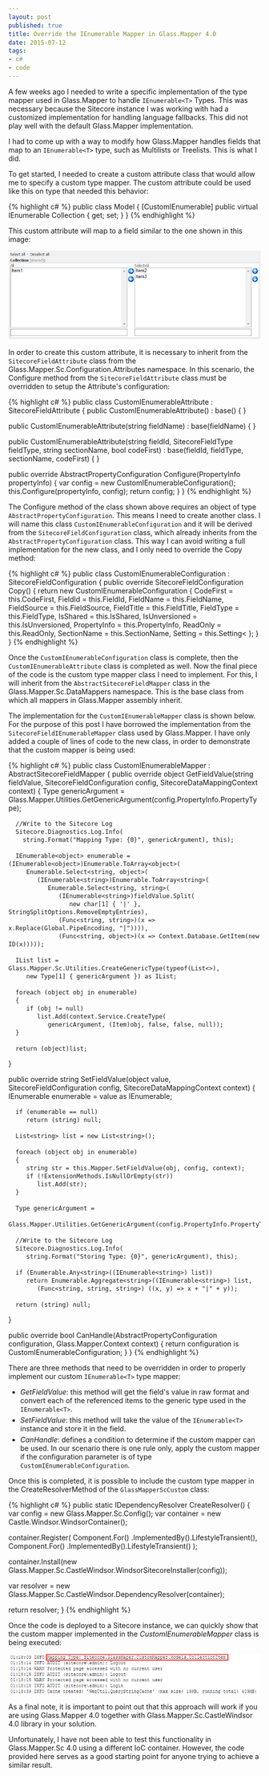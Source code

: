 ```yaml
---
layout: post
published: true
title: Override the IEnumerable Mapper in Glass.Mapper 4.0
date: 2015-07-12
tags:
- c#
- code
---
```

A few weeks ago I needed to write a specific implementation of the type mapper used in Glass.Mapper to handle `IEnumerable<T>` Types. This was necessary because the Sitecore instance I was working with had a customized implementation for handling language fallbacks. This did not play well with the default Glass.Mapper implementation.

I had to come up with a way to modify how Glass.Mapper handles fields that map to an `IEnumerable<T>` type, such as Multilists or Treelists. This is what I did.

<!--more-->

To get started, I needed to create a custom attribute class that would allow me to specify a custom type mapper. The custom attribute could be used like this on type that needed this behavior:

{% highlight c# %}
public class Model
{
   [CustomIEnumerable]
   public virtual IEnumerable<CollectionItem> Collection { get; set; }
}
{% endhighlight %}

This custom attribute will map to a field similar to the one shown in this image:

<img class="img-responsive center-block" src="/_assets/150712/sitecorefield.png" alt="Sample Sitecore Field">

In order to create this custom attribute, it is necessary to inherit from the `SitecoreFieldAttribute` class from the Glass.Mapper.Sc.Configuration.Attributes namespace. In this scenario, the Configure method from the `SitecoreFieldAttribute` class must be overridden to setup the Attribute's configuration:

{% highlight c# %}
public class CustomIEnumerableAttribute : SitecoreFieldAttribute
{
   public CustomIEnumerableAttribute()
      : base() { }

   public CustomIEnumerableAttribute(string fieldName)
      : base(fieldName) { }

   public CustomIEnumerableAttribute(string fieldId, SitecoreFieldType fieldType, string sectionName, bool codeFirst)
      : base(fieldId, fieldType, sectionName, codeFirst) { }

   public override AbstractPropertyConfiguration Configure(PropertyInfo propertyInfo)
   {
      var config = new CustomIEnumerableConfiguration();
      this.Configure(propertyInfo, config);
      return config;
   }
}
{% endhighlight %}

The Configure method of the class shown above requires an object of type `AbstractPropertyConfiguration`. This means I need to create another class. I will name this class `CustomIEnumerableConfiguration` and it will be derived from the `SitecoreFieldConfiguration` class, which already inherits from the `AbstractPropertyConfiguration` class. This way I can avoid writing a full implementation for the new class, and I only need to override the Copy method:

{% highlight c# %}
public class CustomIEnumerableConfiguration : SitecoreFieldConfiguration
{
   public override SitecoreFieldConfiguration Copy()
   {
      return new CustomIEnumerableConfiguration
      {
         CodeFirst = this.CodeFirst,
         FieldId = this.FieldId,
         FieldName = this.FieldName,
         FieldSource = this.FieldSource,
         FieldTitle = this.FieldTitle,
         FieldType = this.FieldType,
         IsShared = this.IsShared,
         IsUnversioned = this.IsUnversioned,
         PropertyInfo = this.PropertyInfo,
         ReadOnly = this.ReadOnly,
         SectionName = this.SectionName,
         Setting = this.Setting<
       };
    }
}
{% endhighlight %}

Once the `CustomIEnumerableConfiguration` class is complete, then the `CustomIEnumerableAttribute` class is completed as well. Now the final piece of the code is the custom type mapper class I need to implement.
For this, I will inherit from the `AbstractSitecoreFieldMapper` class in the Glass.Mapper.Sc.DataMappers namespace. This is the base class from which all mappers in Glass.Mapper assembly inherit.

The implementation for the `CustomIEnumerableMapper` class is shown below. For the purpose of this post I have borrowed the implementation from the `SitecoreFieldIEnumerableMapper` class used by Glass.Mapper.
I have only added a couple of lines of code to the new class, in order to demonstrate that the custom mapper is being used:

{% highlight c# %}
public class CustomIEnumerableMapper : AbstractSitecoreFieldMapper
{
   public override object GetFieldValue(string fieldValue,
      SitecoreFieldConfiguration config, SitecoreDataMappingContext context)
   {
      Type genericArgument =
         Glass.Mapper.Utilities.GetGenericArgument(config.PropertyInfo.PropertyType);

      //Write to the Sitecore Log
      Sitecore.Diagnostics.Log.Info(
        string.Format("Mapping Type: {0}", genericArgument), this);

      IEnumerable<object> enumerable = (IEnumerable<object>)Enumerable.ToArray<object>(
         Enumerable.Select<string, object>(
            (IEnumerable<string>)Enumerable.ToArray<string>(
               Enumerable.Select<string, string>(
                  (IEnumerable<string>)fieldValue.Split(
                     new char[1] { '|' }, StringSplitOptions.RemoveEmptyEntries),
                  (Func<string, string>)(x => x.Replace(Global.PipeEncoding, "|")))),
                  (Func<string, object>)(x => Context.Database.GetItem(new ID(x)))));

      IList list = Glass.Mapper.Sc.Utilities.CreateGenericType(typeof(List<>),
         new Type[1] { genericArgument }) as IList;

      foreach (object obj in enumerable)
      {
         if (obj != null)
            list.Add(context.Service.CreateType(
               genericArgument, (Item)obj, false, false, null));
      }

      return (object)list;
   }

   public override string SetFieldValue(object value,
      SitecoreFieldConfiguration config, SitecoreDataMappingContext context)
   {
      IEnumerable enumerable = value as IEnumerable;
      
      if (enumerable == null)
         return (string) null;

      List<string> list = new List<string>();
      
      foreach (object obj in enumerable)
      {
         string str = this.Mapper.SetFieldValue(obj, config, context);
         if (!ExtensionMethods.IsNullOrEmpty(str))
            list.Add(str);
      }

      Type genericArgument =
         Glass.Mapper.Utilities.GetGenericArgument(config.PropertyInfo.PropertyType);

      //Write to the Sitecore Log
      Sitecore.Diagnostics.Log.Info(
         string.Format("Storing Type: {0}", genericArgument), this);

      if (Enumerable.Any<string>((IEnumerable<string>) list))
         return Enumerable.Aggregate<string>((IEnumerable<string>) list,
            (Func<string, string, string>) ((x, y) => x + "|" + y));

      return (string) null;
   }

   public override bool CanHandle(AbstractPropertyConfiguration configuration,
      Glass.Mapper.Context context)
   {
      return configuration is CustomIEnumerableConfiguration;
   }
}
{% endhighlight %}

There are three methods that need to be overridden in order to properly implement our custom `IEnumerable<T>` type mapper:

<ul>
   <li>
      <em>GetFieldValue</em>: this method will get the field's value in raw format and convert each of the referenced items to the generic type used in the <code>IEnumerable&#60;T&#62;</code>.
   </li>
   <li style="margin-top: 5px">
      <em>SetFieldValue</em>: this method will take the value of the <code>IEnumerable&#60;T&#62;</code> instance and store it in the field.
   </li>
   <li style="margin-top: 5px">
      <em>CanHandle</em>: defines a condition to determine if the custom mapper can be used. In our scenario there is one rule only, apply the custom mapper if the configuration parameter is of type <code>CustomIEnumerableConfiguration</code>.
   </li>
</ul>

Once this is completed, it is possible to include the custom type mapper in the CreateResolverMethod of the `GlassMapperScCustom` class:

{% highlight c# %}
public static IDependencyResolver CreateResolver()
{
   var config = new Glass.Mapper.Sc.Config();
   var container = new Castle.Windsor.WindsorContainer();

   container.Register(
      Component.For<AbstractDataMapper>()
         .ImplementedBy<CustomFieldMapper>().LifestyleTransient(),
      Component.For<AbstractDataMapper>()
         .ImplementedBy<CustomIEnumerableMapper>().LifestyleTransient()
   );

   container.Install(new Glass.Mapper.Sc.CastleWindsor.WindsorSitecoreInstaller(config));

   var resolver = new Glass.Mapper.Sc.CastleWindsor.DependencyResolver(container);

   return resolver;
}
{% endhighlight %}

Once the code is deployed to a Sitecore instance, we can quickly show that the custom mapper implemented in the *CustomIEnumerableMapper* class is being executed:

<img class="img-responsive center-block" src="/_assets/150712/sitecorelog.png" alt="Sitecore Log">

As a final note, it is important to point out that this approach will work if you are using Glass.Mapper 4.0 together with Glass.Mapper.Sc.CastleWindsor 4.0 library in your solution.

Unfortunately, I have not been able to test this functionality in Glass.Mapper.Sc 4.0 using a different IoC container. However, the code provided here serves as a good starting point for anyone trying to achieve a similar result.